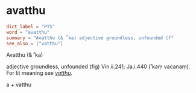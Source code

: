 # avatthu

``` toml
dict_label = "PTS"
word = "avatthu"
summary = "Avatthu (& ˚ka) adjective groundless, unfounded (f"
see_also = ["vatthu"]
```

Avatthu (& ˚ka)

adjective groundless, unfounded (fig) Vin.ii.241; Ja.i.440 (˚kaṃ vacanaṃ). For lit meaning see *[vatthu](vatthu.md)*.

a \+ vatthu

